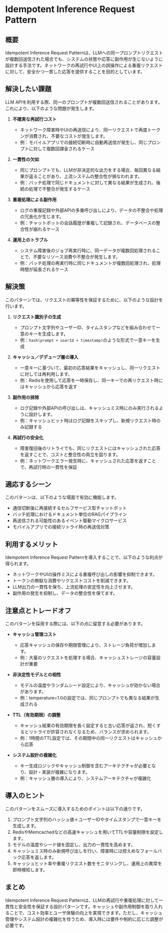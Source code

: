 # Idempotent Inference Request Pattern

## 概要

Idempotent Inference Request Patternは、LLMへの同一プロンプトリクエストが複数回送信された場合でも、システムの状態や応答に副作用が生じないように設計する手法です。ネットワークの再試行やUI上の誤操作による重複リクエストに対して、安全かつ一貫した応答を提供することを目的としています。

## 解決したい課題

LLM APIを利用する際、同一のプロンプトが複数回送信されることがあります。これにより、以下のような問題が発生します。

1. **不確実な再試行コスト**
   - ネットワーク障害時やUIの再送信により、同一リクエストで再度トークンが消費され、不要なコストが発生します。
   - 例：モバイルアプリでの接続切断時に自動再送信が発生し、同じプロンプトに対して複数回課金されるケース

2. **一貫性の欠如**
   - 同じプロンプトでも、LLMが非決定的な出力をする場合、毎回異なる結果が返ることがあり、上流システムの整合性が損なわれます。
   - 例：バッチ処理で同じドキュメントに対して異なる結果が生成され、後続の処理で不整合が発生するケース

3. **重複処理による副作用**
   - ログの重複記録や外部APIの多重呼び出しにより、データの不整合や処理の冗長化が生じます。
   - 例：チャットボットの会話履歴が重複して記録され、データベースの整合性が崩れるケース

4. **運用上のトラブル**
   - システム障害後のジョブ再実行時に、同一データが複数回処理されることで、不要なリソース消費や不整合が発生します。
   - 例：バッチ処理の再実行時に同じドキュメントが複数回処理され、処理時間が延長されるケース

## 解決策

このパターンでは、リクエストの冪等性を保証するために、以下のような設計を行います。

1. **リクエスト識別子の生成**
   - プロンプト文字列やユーザーID、タイムスタンプなどを組み合わせて一意のキーを生成します。
   - 例：`hash(prompt + userId + timestamp)`のような形式で一意キーを生成

2. **キャッシュ／デデュープ層の導入**
   - 一意キーに基づいて、最初の応答結果をキャッシュし、同一リクエストに対しては再利用します。
   - 例：Redisを使用して応答を一時保存し、同一キーでの再リクエスト時にはキャッシュから応答を返す

3. **副作用の排除**
   - ログ記録や外部APIの呼び出しは、キャッシュミス時にのみ実行されるように設計します。
   - 例：キャッシュヒット時はログ記録をスキップし、新規リクエスト時のみ記録する

4. **再試行の安全化**
   - 障害復旧後のリトライでも、同じリクエストにはキャッシュされた応答を返すことで、コストと整合性の両立を図ります。
   - 例：ネットワークエラー発生時に、キャッシュされた応答を返すことで、再試行時の一貫性を保証

## 適応するシーン

このパターンは、以下のような場面で有効に機能します。

- 通信切断後に再接続するセルフサービス型チャットボット
- バッチ処理におけるドキュメント単位のRAGパイプライン
- 再送信される可能性のあるイベント駆動マイクロサービス
- モバイルアプリでの接続リトライ時の再送信対策

## 利用するメリット

Idempotent Inference Request Patternを導入することで、以下のような利点が得られます。

- ネットワークやUIの操作ミスによる重複呼び出しの影響を抑制できます。
- トークンの無駄な消費やリクエストコストを削減できます。
- LLM出力の一貫性を保ち、上流処理の安定性を向上させます。
- 副作用の発生を抑制し、データの整合性を保てます。

## 注意点とトレードオフ

このパターンを採用する際には、以下の点に留意する必要があります。

- **キャッシュ管理コスト**
  - 応答キャッシュの保存や期限管理により、ストレージ負荷が増加します。
  - 例：大量のリクエストを処理する場合、キャッシュストレージの容量設計が重要

- **非決定性モデルとの相性**
  - モデルの温度やランダムシード設定により、キャッシュが効かない場合があります。
  - 例：temperature=1.0の設定では、同じプロンプトでも異なる結果が生成される

- **TTL（有効期限）の調整**
  - キャッシュ結果の有効期限を長く設定すると古い応答が返され、短くするとリトライが許容されなくなるため、バランスが求められます。
  - 例：1時間のTTL設定では、その期間中の同一リクエストはキャッシュから応答

- **システム設計の複雑化**
  - キー生成ロジックやキャッシュ制御を含むアーキテクチャが必要となり、設計・実装が複雑になります。
  - 例：キャッシュ層の導入により、システムアーキテクチャが複雑化

## 導入のヒント

このパターンをスムーズに導入するためのポイントは以下の通りです。

1. プロンプト文字列のハッシュ値＋ユーザーIDやタイムスタンプで一意キーを生成します。
2. RedisやMemcachedなどの高速キャッシュを用いてTTLや容量制限を設定します。
3. モデルの温度やシード値を固定し、出力の一貫性を高めます。
4. キャッシュミス時のみ新規呼び出しを行い、障害時には控えめなフォールバック応答を返します。
5. キャッシュヒット率や重複リクエスト数をモニタリングし、運用上の異常を即時検知します。

## まとめ

Idempotent Inference Request Patternは、LLMの再試行や重複処理に対して一貫性と安全性を保証する設計パターンです。キャッシュや副作用制御を取り入れることで、コスト効率とユーザ体験の向上を実現できます。ただし、キャッシュ管理やシステム設計の複雑化を伴うため、導入時には要件や制約に応じた調整が必要です。
